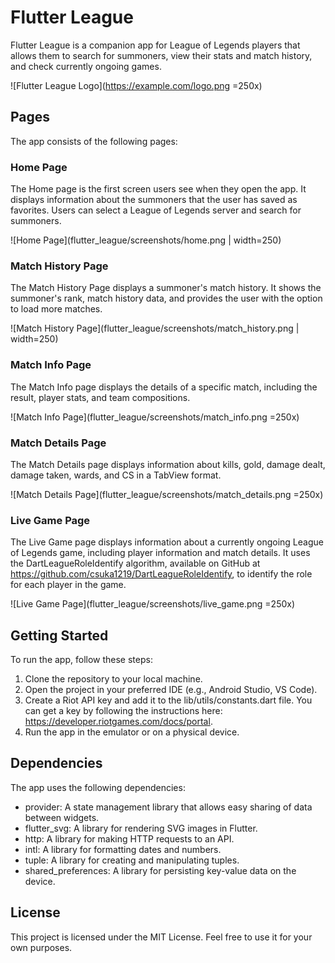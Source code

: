 # Flutter League
Flutter League is a companion app for League of Legends players that allows them to search for summoners, view their stats and match history, and check currently ongoing games.

![Flutter League Logo](https://example.com/logo.png =250x)

## Pages
The app consists of the following pages:

### Home Page
The Home page is the first screen users see when they open the app. It displays information about the summoners that the user has saved as favorites. Users can select a League of Legends server and search for summoners.

![Home Page](flutter_league/screenshots/home.png | width=250)

### Match History Page
The Match History Page displays a summoner's match history. It shows the summoner's rank, match history data, and provides the user with the option to load more matches.

![Match History Page](flutter_league/screenshots/match_history.png | width=250)


### Match Info Page
The Match Info page displays the details of a specific match, including the result, player stats, and team compositions.

![Match Info Page](flutter_league/screenshots/match_info.png =250x)

### Match Details Page
The Match Details page displays information about kills, gold, damage dealt, damage taken, wards, and CS in a TabView format.

![Match Details Page](flutter_league/screenshots/match_details.png =250x)

### Live Game Page
The Live Game page displays information about a currently ongoing League of Legends game, including player information and match details. It uses the DartLeagueRoleIdentify algorithm, available on GitHub at https://github.com/csuka1219/DartLeagueRoleIdentify, to identify the role for each player in the game.

![Live Game Page](flutter_league/screenshots/live_game.png =250x)

## Getting Started
To run the app, follow these steps:

1. Clone the repository to your local machine.
2. Open the project in your preferred IDE (e.g., Android Studio, VS Code).
3. Create a Riot API key and add it to the lib/utils/constants.dart file. You can get a key by following the instructions here: https://developer.riotgames.com/docs/portal.
4. Run the app in the emulator or on a physical device.

## Dependencies
The app uses the following dependencies:

- provider: A state management library that allows easy sharing of data between widgets.
- flutter_svg: A library for rendering SVG images in Flutter.
- http: A library for making HTTP requests to an API.
- intl: A library for formatting dates and numbers.
- tuple: A library for creating and manipulating tuples.
- shared_preferences: A library for persisting key-value data on the device.

## License
This project is licensed under the MIT License. Feel free to use it for your own purposes.


